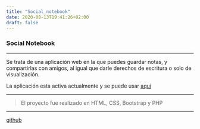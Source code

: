 ```yaml
---
title: "Social_notebook"
date: 2020-08-13T19:41:26+02:00
draft: false
---
```


### Social Notebook

------------


Se trata de una aplicación web en la que puedes guardar notas, y compartirlas con amigos, al igual que darle derechos de escritura o
solo de visualización.

La aplicación esta activa actualmente y se puede usar [aqui](http://social-notebook.mag-ma.online "aqui")

------------


>El proyecto fue realizado en HTML, CSS, Bootstrap y PHP

------------


[github](https://github.com/miguelangelgil/Social-NoteBook "github")
